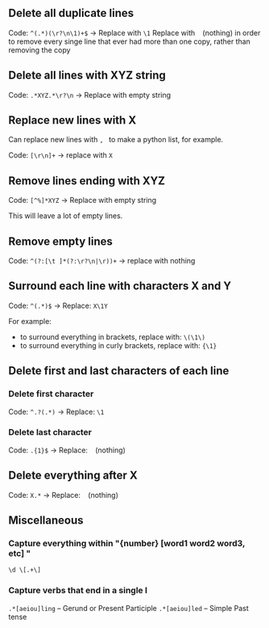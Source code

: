 ## Delete all duplicate lines
Code: `^(.*)(\r?\n\1)+$` -> Replace with `\1`
Replace with ` ` (nothing) in order to remove every singe line that ever had more than one copy, rather than removing the copy
## Delete all lines with XYZ string
Code: `.*XYZ.*\r?\n` -> Replace with empty string
## Replace new lines with X
Can replace new lines with `, ` to make a python list, for example.

Code: `[\r\n]+` -> replace with `X`
## Remove lines ending with XYZ
Code: `[^%]*XYZ` -> Replace with empty string

This will leave a lot of empty lines.
## Remove empty lines
Code: `^(?:[\t ]*(?:\r?\n|\r))+` -> replace with nothing

## Surround each line with characters X and Y
Code: `^(.*)$` -> Replace: `X\1Y`

For example:
* to surround everything in brackets, replace with: `\(\1\)`
* to surround everything in curly brackets, replace with: `{\1}`

## Delete first and last characters of each line
### Delete first character
Code: `^.?(.*)` -> Replace: `\1`
### Delete last character
Code: `.{1}$` -> Replace: ` ` (nothing)

## Delete everything after X
Code: `X.*` -> Replace: ` ` (nothing)

## Miscellaneous
### Capture everything within "{number} [word1 word2 word3, etc] "
`\d \[.+\] `
### Capture verbs that end in a single l
`.*[aeiou]ling` – Gerund or Present Participle
`.*[aeiou]led` – Simple Past tense
